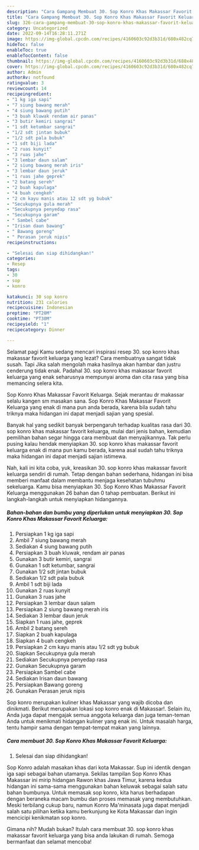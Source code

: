 ```yaml
---
description: "Cara Gampang Membuat 30. Sop Konro Khas Makassar Favorit KeluargaAnti Ribet"
title: "Cara Gampang Membuat 30. Sop Konro Khas Makassar Favorit KeluargaAnti Ribet"
slug: 326-cara-gampang-membuat-30-sop-konro-khas-makassar-favorit-keluargaanti-ribet
category: Uncategorized
date: 2022-09-14T16:28:11.271Z
image: https://img-global.cpcdn.com/recipes/4160603c92d3b31d/680x482cq70/30-sop-konro-khas-makassar-favorit-keluarga-foto-resep-utama.jpg
hideToc: false
enableToc: true
enableTocContent: false
thumbnail: https://img-global.cpcdn.com/recipes/4160603c92d3b31d/680x482cq70/30-sop-konro-khas-makassar-favorit-keluarga-foto-resep-utama.jpg
cover: https://img-global.cpcdn.com/recipes/4160603c92d3b31d/680x482cq70/30-sop-konro-khas-makassar-favorit-keluarga-foto-resep-utama.jpg
author: Admin
authorAv: notfound
ratingvalue: 3
reviewcount: 14
recipeingredient:
- "1 kg iga sapi"
- "7 siung bawang merah"
- "4 siung bawang putih"
- "3 buah kluwak rendam air panas"
- "3 butir kemiri sangrai"
- "1 sdt ketumbar sangrai"
- "1/2 sdt jintan bubuk"
- "1/2 sdt pala bubuk"
- "1 sdt biji lada"
- "2 ruas kunyit"
- "3 ruas jahe"
- "3 lembar daun salam"
- "2 siung bawang merah iris"
- "3 lembar daun jeruk"
- "1 ruas jahe geprek"
- "2 batang sereh"
- "2 buah kapulaga"
- "4 buah cengkeh"
- "2 cm kayu manis atau 12 sdt yg bubuk"
- "Secukupnya gula merah"
- "Secukupnya penyedap rasa"
- "Secukupnya garam"
- " Sambel cabe"
- "Irisan daun bawang"
- " Bawang goreng"
- " Perasan jeruk nipis"
recipeinstructions:

- "Selesai dan siap dihidangkan!"
categories:
- Resep
tags:
- 30
- sop
- konro

katakunci: 30 sop konro 
nutrition: 231 calories
recipecuisine: Indonesian
preptime: "PT20M"
cooktime: "PT30M"
recipeyield: "1"
recipecategory: Dinner

---
```



Selamat pagi Kamu sedang mencari inspirasi resep 30. sop konro khas makassar favorit keluarga yang lezat? Cara membuatnya sangat tidak susah. Tapi Jika salah mengolah maka hasilnya akan hambar dan justru cenderung tidak enak. Padahal 30. sop konro khas makassar favorit keluarga yang enak seharusnya mempunyai aroma dan cita rasa yang bisa memancing selera kita.


Sop Konro Khas Makassar Favorit Keluarga. Sejak merantau dr makassar selalu kangen sm masakan sana. Sop Konro Khas Makassar Favorit Keluarga yang enak di mana pun anda berada, karena bila sudah tahu triknya maka hidangan ini dapat menjadi sajian yang spesial.

Banyak hal yang sedikit banyak berpengaruh terhadap kualitas rasa dari 30. sop konro khas makassar favorit keluarga, mulai dari jenis bahan, kemudian pemilihan bahan segar hingga cara membuat dan menyajikannya. Tak perlu pusing kalau hendak menyiapkan 30. sop konro khas makassar favorit keluarga enak di mana pun kamu berada, karena asal sudah tahu triknya maka hidangan ini dapat menjadi sajian istimewa.


Nah, kali ini kita coba, yuk, kreasikan 30. sop konro khas makassar favorit keluarga sendiri di rumah. Tetap dengan bahan sederhana, hidangan ini bisa memberi manfaat dalam membantu menjaga kesehatan tubuhmu sekeluarga. Kamu bisa menyiapkan 30. Sop Konro Khas Makassar Favorit Keluarga menggunakan 26 bahan dan 0 tahap pembuatan. Berikut ini langkah-langkah untuk menyiapkan hidangannya.

<!--inarticleads1-->

##### Bahan-bahan dan bumbu yang diperlukan untuk menyiapkan 30. Sop Konro Khas Makassar Favorit Keluarga:

1. Persiapkan 1 kg iga sapi
1. Ambil 7 siung bawang merah
1. Sediakan 4 siung bawang putih
1. Persiapkan 3 buah kluwak, rendam air panas
1. Gunakan 3 butir kemiri, sangrai
1. Gunakan 1 sdt ketumbar, sangrai
1. Gunakan 1/2 sdt jintan bubuk
1. Sediakan 1/2 sdt pala bubuk
1. Ambil 1 sdt biji lada
1. Gunakan 2 ruas kunyit
1. Gunakan 3 ruas jahe
1. Persiapkan 3 lembar daun salam
1. Persiapkan 2 siung bawang merah iris
1. Sediakan 3 lembar daun jeruk
1. Siapkan 1 ruas jahe, geprek
1. Ambil 2 batang sereh
1. Siapkan 2 buah kapulaga
1. Siapkan 4 buah cengkeh
1. Persiapkan 2 cm kayu manis atau 1/2 sdt yg bubuk
1. Siapkan Secukupnya gula merah
1. Sediakan Secukupnya penyedap rasa
1. Gunakan Secukupnya garam
1. Persiapkan  Sambel cabe
1. Sediakan Irisan daun bawang
1. Persiapkan  Bawang goreng
1. Gunakan  Perasan jeruk nipis


Sop konro merupakan kuliner khas Makassar yang wajib dicoba dan dinikmati. Berikut merupakan lokasi sop konro enak di Makassar!. Selain itu, Anda juga dapat mengajak semua anggota keluarga dan juga teman-teman Anda untuk menikmati hidangan kuliner yang enak ini. Untuk masalah harga, tentu hampir sama dengan tempat-tempat makan yang lainnya. 

<!--inarticleads2-->

##### Cara membuat 30. Sop Konro Khas Makassar Favorit Keluarga:


1. Selesai dan siap dihidangkan!

Sop Konro adalah masakan khas dari kota Makassar. Sup ini identik dengan iga sapi sebagai bahan utamanya. Sekilas tampilan Sop Konro Khas Makassar ini mirip hidangan Rawon khas Jawa Timur, karena kedua hidangan ini sama-sama menggunakan bahan keluwak sebagai salah satu bahan bumbunya. Untuk memasak sop konro, kita harus berhadapan dengan beraneka macam bumbu dan proses memasak yang membutuhkan. Meski terbilang cukup baru, namun Konro Ma&#39;minasata juga dapat menjadi salah satu pilihan ketika kamu berkunjung ke Kota Makassar dan ingin mencicipi kenikmatan sop konro. 

Gimana nih? Mudah bukan? Itulah cara membuat 30. sop konro khas makassar favorit keluarga yang bisa anda lakukan di rumah. Semoga bermanfaat dan selamat mencoba!
